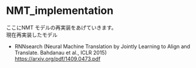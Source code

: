 # NMT_implementation  
ここにNMT モデルの再実装をあげていきます。  
現在再実装したモデル  

- RNNsearch (Neural Machine Translation by Jointly Learning to Align and Translate. Bahdanau et al., ICLR 2015)  
https://arxiv.org/pdf/1409.0473.pdf
